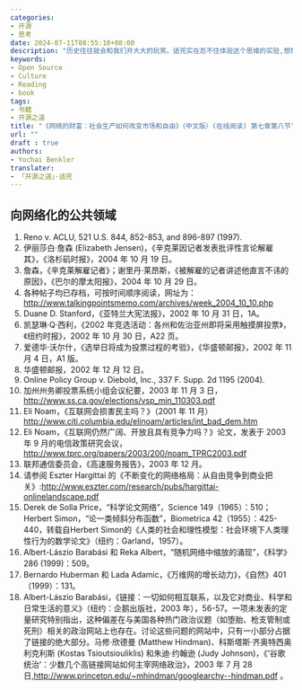 ```yaml
---
categories:
- 开源
- 思考
date: 2024-07-11T08:55:10+08:00
description: "历史往往就会和我们开大大的玩笑。适兕实在忍不住体验这个思维的实验,想象虚拟的历史，于是尝试花几个月的时间翻译。Enjoy！Happy Reading～"
keywords:
- Open Source
- Culture
- Reading
- book
tags:
- 书籍
- 开源之道
title: "《网络的财富：社会生产如何改变市场和自由》（中文版）(在线阅读) 第七章第八节"
url: ""
draft : true
authors:
- Yochai Benkler
translater:
- 「开源之道」·适兕
---
```


## 向网络化的公共领域

1. Reno v. ACLU, 521 U.S. 844, 852-853, and 896-897 (1997).
2. 伊丽莎白·詹森 (Elizabeth Jensen)，《辛克莱因记者发表批评性言论解雇其》，《洛杉矶时报》，2004 年 10 月 19 日。
3. 詹森，《辛克莱解雇记者》；谢里丹·莱昂斯，《被解雇的记者讲述他直言不讳的原因》，《巴尔的摩太阳报》，2004 年 10 月 29 日。
4. 各种帖子均已存档，可按时间顺序阅读，网址为： http://www.talkingpointsmemo.com/archives/week_2004_10_10.php
5. Duane D. Stanford，《亚特兰大宪法报》，2002 年 10 月 31 日，1A。
6. 凯瑟琳·Q·西利，《2002 年竞选活动：各州和佐治亚州即将采用触摸屏投票》，《纽约时报》，2002 年 10 月 30 日，A22 页。
7. 爱德华·沃尔什，《选举日将成为投票过程的考验》，《华盛顿邮报》，2002 年 11 月 4 日，A1 版。
8. 华盛顿邮报，2002 年 12 月 12 日。
9. Online Policy Group v. Diebold, Inc., 337 F. Supp. 2d 1195 (2004).
10. 加州州务卿投票系统小组会议纪要，2003 年 11 月 3 日， http://www.ss.ca.gov/elections/vsp_min_110303.pdf 
11. Eli Noam，《互联网会损害民主吗？》（2001 年 11 月） http://www.citi.columbia.edu/elinoam/articles/int_bad_dem.htm 
12. Eli Noam，《互联网仍然广阔、开放且具有竞争力吗？》论文，发表于 2003 年 9 月的电信政策研究会议，http://www.tprc.org/papers/2003/200/noam_TPRC2003.pdf
13. 联邦通信委员会，《高速服务报告》，2003 年 12 月。
14. 请参阅 Eszter Hargittai 的《不断变化的网络格局：从自由竞争到商业把关》:http://www.eszter.com/research/pubs/hargittai-onlinelandscape.pdf
15. Derek de Solla Price，“科学论文网络”，Science 149（1965）：510；Herbert Simon，“论一类倾斜分布函数”，Biometrica 42（1955）：425-440，转载自Herbert Simon的《人类的社会和理性模型：社会环境下人类理性行为的数学论文》（纽约：Garland，1957）。
16. Albert-Lászio Barabási 和 Reka Albert，“随机网络中缩放的涌现”，《科学》286 (1999)：509。
17. Bernardo Huberman 和 Lada Adamic，《万维网的增长动力》，《自然》401（1999）：131。
18. Albert-Lászio Barabási，《链接：一切如何相互联系，以及它对商业、科学和日常生活的意义》（纽约：企鹅出版社，2003 年），56-57。一项未发表的定量研究特别指出，这种偏差在与美国各种热门政治议题（如堕胎、枪支管制或死刑）相关的政治网站上也存在。讨论这些问题的网站中，只有一小部分占据了链接的绝大部分。马修·欣德曼 (Matthew Hindman)、科斯塔斯·齐奥特西奥利克利斯 (Kostas Tsioutsiouliklis) 和朱迪·约翰逊 (Judy Johnson)，《‘谷歌统治’：少数几个高链接网站如何主宰网络政治》，2003 年 7 月 28 日,http://www.princeton.edu/~mhindman/googlearchy--hindman.pdf 。